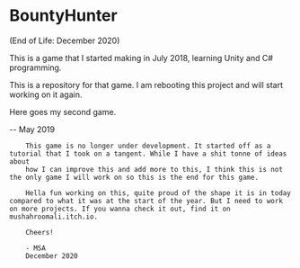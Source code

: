 # BountyHunter
(End of Life: December 2020)

This is a game that I started making in July 2018, learning Unity and C# programming. 

This is a repository for that game. I am rebooting this project and will start working on it again. 

Here goes my second game. 

-- May 2019

		This game is no longer under development. It started off as a tutorial that I took on a tangent. While I have a shit tonne of ideas about
		how I can improve this and add more to this, I think this is not the only game I will work on so this is the end for this game.

		Hella fun working on this, quite proud of the shape it is in today compared to what it was at the start of the year. But I need to work on more projects. If you wanna check it out, find it on mushahroomali.itch.io.

		Cheers!

		- MSA
		December 2020


